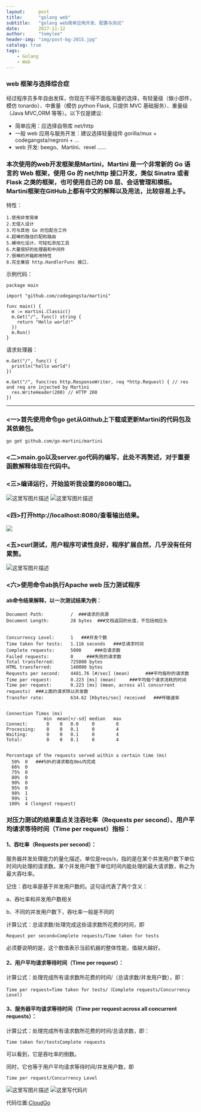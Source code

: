 ```yaml
---
layout:     post
title:      "golang web"
subtitle:   "golang web简单应用开发、配置与测试"
date:       2017-11-12
author:     "tomylee"
header-img: "img/post-bg-2015.jpg"
catalog: true
tags:
    - Golang
    - Web
---
```


### web 框架与选择综合症

经过程序员多年自由发挥，你现在不得不面临海量的选择，有轻量级（做小部件，模仿 tonardo）、中重量（模仿 python Flask, 只提供 MVC 基础服务）、重量级（Java MVC,ORM 等等）。以下仅是建议:

- 简单应用：应选择自带库 net/http
- 一般 web 应用与服务开发：建议选择轻量组件 gorilla/mux + codegangsta/negroni + …
- web 开发: beego、Martini、revel ……

### 本次使用的web开发框架是Martini，Martini 是一个非常新的 Go 语言的 Web 框架，使用 Go 的 net/http 接口开发，类似 Sinatra 或者 Flask 之类的框架，也可使用自己的 DB 层、会话管理和模板。Martini框架在GitHub上都有中文的解释以及用法，比较容易上手。
特性：
```
1.使用非常简单
2.无侵入设计
3.可与其他 Go 的包配合工作
4.超棒的路径匹配和路由
5.模块化设计，可轻松添加工具
6.大量很好的处理器和中间件
7.很棒的开箱即用特性
8.完全兼容 http.HandlerFunc 接口.
```
示例代码：

```
package main

import "github.com/codegangsta/martini"

func main() {
  m := martini.Classic()
  m.Get("/", func() string {
    return "Hello world!"
  })
  m.Run()
}
```
请求处理器：
```
m.Get("/", func() {
  println("hello world")
})

m.Get("/", func(res http.ResponseWriter, req *http.Request) { // res and req are injected by Martini
  res.WriteHeader(200) // HTTP 200
})
```

---

### <一>首先使用命令go get从Github上下载或更新Martini的代码包及其依赖包。
```
go get github.com/go-martini/martini
```
### <二>main.go以及server.go代码的编写，此处不再赘述，对于重要函数解释体现在代码中。
### <三>编译运行，开始监听我设置的8080端口。
![这里写图片描述](/img/cloudgoinout/cloudgo1.png)
![这里写图片描述](/img/cloudgoinout/cloudgo2.png)
### <四>打开http://localhost:8080/查看输出结果。
![](/img/cloudgoinout/cloudgo3.png)
### <五>curl测试，用户程序可读性良好，程序扩展自然，几乎没有任何累赘。
![这里写图片描述](/img/cloudgoinout/cloudgo4.png)
### <六>使用命令ab执行Apache web 压力测试程序
#### ab命令结果解释，以一次测试结果为例：
```
Document Path:          /  ###请求的资源
Document Length:        28 bytes  ###文档返回的长度，不包括相应头


Concurrency Level:      1   ###并发个数
Time taken for tests:   1.116 seconds   ###总请求时间
Complete requests:      5000     ###总请求数
Failed requests:        0     ###失败的请求数
Total transferred:      725000 bytes
HTML transferred:       140000 bytes
Requests per second:    4481.76 [#/sec] (mean)      ###平均每秒的请求数
Time per request:       0.223 [ms] (mean)     ###平均每个请求消耗的时间
Time per request:       0.223 [ms] (mean, across all concurrent requests)  ###上面的请求除以并发数
Transfer rate:          634.62 [Kbytes/sec] received   ###传输速率


Connection Times (ms)
              min  mean[+/-sd] median   max
Connect:       0    0   0.0     0        0
Processing:    0    0   0.1     0        4
Waiting:       0    0   0.1     0        4
Total:         0    0   0.1     0        4


Percentage of the requests served within a certain time (ms)
  50%  0   ###50%的请求都在0ms内完成
  66%  0
  75%  0
  80%  0
  90%  0
  95%  0
  98%  1
  99%  1
 100%  4 (longest request)
```

### 对压力测试的结果重点关注吞吐率（Requests per second）、用户平均请求等待时间（Time per request）指标：

#### 1、吞吐率（Requests per second）：

服务器并发处理能力的量化描述，单位是reqs/s，指的是在某个并发用户数下单位时间内处理的请求数。某个并发用户数下单位时间内能处理的最大请求数，称之为最大吞吐率。

记住：吞吐率是基于并发用户数的。这句话代表了两个含义：

a、吞吐率和并发用户数相关

b、不同的并发用户数下，吞吐率一般是不同的

计算公式：总请求数/处理完成这些请求数所花费的时间，即

`Request per second=Complete requests/Time taken for tests`

必须要说明的是，这个数值表示当前机器的整体性能，值越大越好。

#### 2、用户平均请求等待时间（Time per request）：

计算公式：处理完成所有请求数所花费的时间/（总请求数/并发用户数），即：

`Time per request=Time taken for tests/（Complete requests/Concurrency Level)`

#### 3、服务器平均请求等待时间（Time per request:across all concurrent requests）：

计算公式：处理完成所有请求数所花费的时间/总请求数，即：

`Time taken for/testsComplete requests`

可以看到，它是吞吐率的倒数。

同时，它也等于用户平均请求等待时间/并发用户数，即

`Time per request/Concurrency Level`

![这里写图片描述](/img/cloudgoinout/cloudgo5.png)
![这里写代码片](/img/cloudgoinout/cloudgo6.png)

代码位置:[CloudGo](https://github.com/Tomy-Lee/CloudGo)

